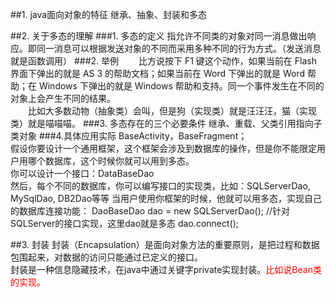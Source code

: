 ##1. java面向对象的特征
继承、抽象、封装和多态<br>


##2. 关于多态的理解
###1. 多态的定义
指允许不同类的对象对同一消息做出响应。即同一消息可以根据发送对象的不同而采用多种不同的行为方式。（发送消息就是函数调用）
###2. 举例
&emsp;&emsp;比方说按下 F1 键这个动作，如果当前在 Flash 界面下弹出的就是 AS 3 的帮助文档；如果当前在 Word 下弹出的就是 Word 帮助；在 Windows 下弹出的就是 Windows 帮助和支持。同一个事件发生在不同的对象上会产生不同的结果。<br>
&emsp;&emsp;比如大多数动物（抽象类）会叫，但是狗（实现类）就是汪汪汪，猫（实现类）就是喵喵喵。
###3. 多态存在的三个必要条件
继承、重载、父类引用指向子类对象
###4.具体应用实际
BaseActivity，BaseFragment；<br>
假设你要设计一个通用框架，这个框架会涉及到数据库的操作，但是你不能限定用户用哪个数据库，这个时候你就可以用到多态。<br>
你可以设计一个接口：DataBaseDao<br>
然后，每个不同的数据库，你可以编写接口的实现类，比如：SQLServerDao, MySqlDao, DB2Dao等等
当用户使用你框架的时候，他就可以用多态，实现自己的数据库连接功能：
DaoBaseDao dao = new SQLServerDao();  //针对SQLServer的接口实现，这里dao就是多态
dao.connect();


##3. 封装
封装（Encapsulation）是面向对象方法的重要原则，是把过程和数据包围起来，对数据的访问只能通过已定义的接口。<br>
封装是一种信息隐藏技术，在java中通过关键字private实现封装。<font color="red">比如说Bean类的实现。</font>
